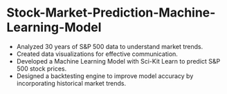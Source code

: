 # Stock-Market-Prediction-Machine-Learning-Model
- Analyzed 30 years of S&P 500 data to understand market trends.
- Created data visualizations for effective communication.
- Developed a Machine Learning Model with Sci-Kit Learn to predict S&P 500 stock prices.
- Designed a backtesting engine to improve model accuracy by incorporating historical market trends.
